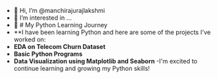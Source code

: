 - 👋 Hi, I’m @manchirajurajlakshmi
- 👀 I’m interested in ...
- 🌱 # My Python Learning Journey
- **I have been learning Python and here are some of the projects I've worked on:
- **EDA on Telecom Churn Dataset**
- **Basic Python Programs**
- **Data Visualization using Matplotlib and Seaborn**
-I'm excited to continue learning and growing my Python skills!

